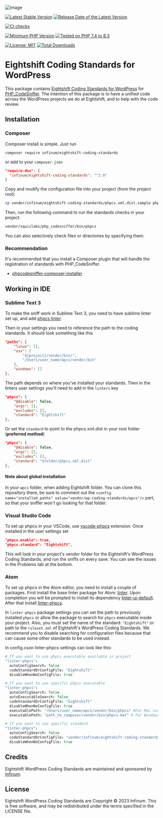 ![image](https://repository-images.githubusercontent.com/96307889/1ff5645a-63b3-476f-925a-5f37c2599f6e)

[![Latest Stable Version](https://poser.pugx.org/infinum/eightshift-coding-standards/v/stable)](https://packagist.org/packages/infinum/eightshift-coding-standards)
[![Release Date of the Latest Version](https://img.shields.io/github/release-date/infinum/eightshift-coding-standards.svg?maxAge=1800)](https://github.com/infinum/eightshift-coding-standards/releases)

[![CI checks](https://github.com/infinum/eightshift-coding-standards/actions/workflows/ci.yml/badge.svg)](https://github.com/infinum/eightshift-coding-standards/actions/workflows/ci.yml)

[![Minimum PHP Version](https://img.shields.io/packagist/php-v/infinum/eightshift-coding-standards.svg?maxAge=3600)](https://packagist.org/packages/infinum/eightshift-coding-standards)
[![Tested on PHP 7.4 to 8.3](https://img.shields.io/badge/tested%20on-%207.4%20|%208.0%20|%208.1%20|%208.2%20|%208.3-green.svg?maxAge=2419200)](https://github.com/infinum/eightshift-coding-standards/actions/workflows/ci.yml)

[![License: MIT](https://poser.pugx.org/infinum/eightshift-coding-standards/license)](https://github.com/WordPress/WordPress-Coding-Standards/blob/develop/LICENSE)
[![Total Downloads](https://poser.pugx.org/infinum/eightshift-coding-standards/downloads)](https://packagist.org/packages/infinum/eightshift-coding-standards/stats)

# Eightshift Coding Standards for WordPress

This package contains [Eightshift Coding Standards for WordPress](https://handbook.infinum.co/books/wordpress) for
 [PHP_CodeSniffer](https://github.com/squizlabs/PHP_CodeSniffer/). The intention of this package is to have a unified
  code across the WordPress projects we do at Eightshift, and to help with the code review.

## Installation

### Composer

Composer install is simple. Just run

`composer require infinum/eightshift-coding-standards`

or add to your `composer.json`

```json
"require-dev": {
  "infinum/eightshift-coding-standards": "^2.0"
}
```

Copy and modify the configuration file into your project (from the project root)

```bash
cp vendor/infinum/eightshift-coding-standards/phpcs.xml.dist.sample phpcs.xml.dist 
``` 

Then, run the following command to run the standards checks in your project:

```bash
vendor/squizlabs/php_codesniffer/bin/phpcs
```

You can also selectively check files or directories by specifying them.

### Recommendation

It's recommended that you install a Composer plugin that will handle the registration of standards with PHP_CodeSniffer.

* [phpcodesniffer-composer-installer](https://github.com/PHPCSStandards/composer-installer)

## Working in IDE

### Sublime Text 3

To make the sniff work in Sublime Text 3, you need to have sublime linter set up, and add [phpcs linter](https://github.com/SublimeLinter/SublimeLinter-phpcs).

Then in your settings you need to reference the path to the coding standards. It should look something like this

```json
"paths": {
    "linux": [],
    "osx": [
        "${project}/vendor/bin/",
        "/Users/user_name/wpcs/vendor/bin"
    ],
    "windows": []
},
```

The path depends on where you've installed your standards. Then in the linters user settings you'll need to add in the `linters` key

```json
"phpcs": {
    "@disable": false,
    "args": [],
    "excludes": [],
    "standard": "Eightshift"
},
```

Or set the `standard` to point to the phpcs.xml.dist in your root folder (**preferred method**)

```json
"phpcs": {
    "@disable": false,
    "args": [],
    "excludes": [],
    "standard": "$folder/phpcs.xml.dist"
},
```

#### Note about global installation

In your `wpcs` folder, when adding Eightshift folder. You can clone this repository there, be sure to comment out the
 `<config
 name="installed_paths" value="vendor/wp-coding-standards/wpcs"/>` part, so that your sniffer won't go looking for that folder.

### Visual Studio Code

To set up phpcs in your VSCode, use [vscode-phpcs](https://github.com/ikappas/vscode-phpcs/) extension. Once installed in the user settings set

```json
"phpcs.enable": true,
"phpcs.standard": "Eightshift",
```

This will look in your project's vendor folder for the Eightshift's WordPress Coding Standards, and run the sniffs on
 every
 save. You can see the issues in the Problems tab at the bottom.

### Atom

To set up phpcs in the Atom editor, you need to install a couple of packages. First install the base linter package for Atom: [linter](https://atom.io/packages/linter). Upon completion you will be prompted to install its dependency [linter-ui-default](https://atom.io/packages/linter-ui-default). After that install [linter-phpcs](https://atom.io/packages/linter-phpcs).

In `linter-phpcs` package settings you can set the path to previously installed `phpcs` or allow the package to
 search for `phpcs` executable inside your project. Also, you must set the name of the standard: `"Eightshift"` or
  path to
  the
  `ruleset.xml` of Eightshift's WordPress Coding Standards. We recommend you to disable searching for configuration
   files
   because that can cause some other standards to be used instead.

In config.cson linter-phpcs settings can look like this:

```coffee
# If you want to use phpcs executable available in project
"linter-phpcs":
  autoConfigSearch: false
  codeStandardOrConfigFile: "Eightshift"
  disableWhenNoConfigFile: true

# If you want to use specific phpcs executable
"linter-phpcs":
  autoConfigSearch: false
  autoExecutableSearch: false
  codeStandardOrConfigFile: "Eightshift"
  disableWhenNoConfigFile: true
  executablePath: "/Users/user_name/wpcs/vendor/bin/phpcs" #For Mac users
  executablePath: "path_to_composer/vendor/bin/phpcs.bat" # For Windows users

# If you want to use specific standard
"linter-phpcs":
  autoConfigSearch: false
  codeStandardOrConfigFile: "vendor/infinum/eightshift-coding-standards/Eightshift/ruleset.xml"
  disableWhenNoConfigFile: true
```

## Credits

Eightshift WordPress Coding Standards are maintained and sponsored by [Infinum](https://www.infinum.com).

## License

Eightshift WordPress Coding Standards are Copyright © 2023 Infinum.
This is free software, and may be redistributed under the terms specified in the LICENSE file.

